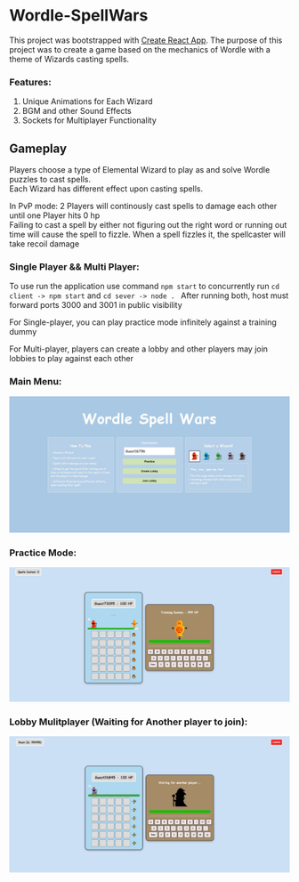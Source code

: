 # Wordle-SpellWars

This project was bootstrapped with [Create React App](https://github.com/facebook/create-react-app).
The purpose of this project was to create a game based on the mechanics of Wordle with a theme of Wizards casting spells.

### Features:
1) Unique Animations for Each Wizard
2) BGM and other Sound Effects
3) Sockets for Multiplayer Functionality

## Gameplay

Players choose a type of Elemental Wizard to play as and solve Wordle puzzles to cast spells.\
Each Wizard has different effect upon casting spells.

In PvP mode: 2 Players will continously cast spells to damage each other until one Player hits 0 hp\
Failing to cast a spell by either not figuring out the right word or running out time will cause the spell to fizzle.
When a spell fizzles it, the spellcaster will take recoil damage

### Single Player && Multi Player:
To use run the application use command `npm start` to concurrently run `cd client -> npm start` and `cd sever -> node . `
After running both, host must forward ports 3000 and 3001 in public visibility 

For Single-player, you can play practice mode infinitely against a training dummy

For Multi-player, players can create a lobby and other players may join lobbies to play against each other

### Main Menu:
![Main Menu](https://github.com/tk2558/wordle-spellwars/blob/master/client/public/screenshots/Main-Menu.JPG)

### Practice Mode:
![Solo Practice Mode](https://github.com/tk2558/wordle-spellwars/blob/master/client/public/screenshots/Practice-Mode.JPG)

### Lobby Mulitplayer (Waiting for Another player to join):
![Lobby](https://github.com/tk2558/wordle-spellwars/blob/master/client/public/screenshots/Lobby.JPG)
